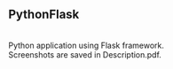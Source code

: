 ## PythonFlask

<br>Python application using Flask framework.
<br>Screenshots are saved in Description.pdf.
